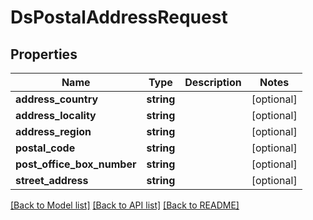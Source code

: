 # DsPostalAddressRequest

## Properties
Name | Type | Description | Notes
------------ | ------------- | ------------- | -------------
**address_country** | **string** |  | [optional] 
**address_locality** | **string** |  | [optional] 
**address_region** | **string** |  | [optional] 
**postal_code** | **string** |  | [optional] 
**post_office_box_number** | **string** |  | [optional] 
**street_address** | **string** |  | [optional] 

[[Back to Model list]](../../README.md#documentation-for-models) [[Back to API list]](../../README.md#documentation-for-api-endpoints) [[Back to README]](../../README.md)

